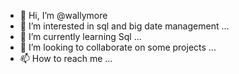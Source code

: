 - 👋 Hi, I’m @wallymore
- 👀 I’m interested in sql and big date management  ...
- 🌱 I’m currently learning Sql  ...
- 💞️ I’m looking to collaborate on some projects  ...
- 📫 How to reach me ...

<!---
wallymore/wallymore is a ✨ special ✨ repository because its `README.md` (this file) appears on your GitHub profile.
You can click the Preview link to take a look at your changes.
--->
